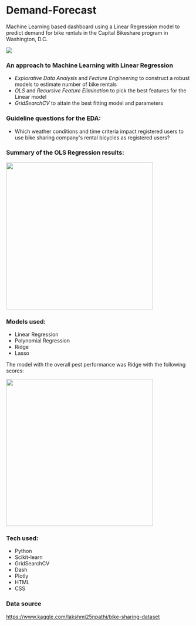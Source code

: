 # Demand-Forecast

Machine Learning based dashboard using a Linear Regression model to predict demand for bike rentals in the Capital Bikeshare program in Washington, D.C.

<img src="https://user-images.githubusercontent.com/79086000/147233912-b99a40be-476f-4965-a8f7-8b1c77f6ce36.gif">

### An approach to Machine Learning with Linear Regression
- *Explorative Data Analysis* and *Feature Engineering* to construct a robust models to estimate number of bike rentals
- *OLS* and *Recursive Feature Elimination* to pick the best features for the Linear model
- *GridSearchCV* to attain the best fitting model and parameters

### Guideline questions for the EDA:
- Which weather conditions and time criteria impact registered users to use bike sharing company's rental bicycles as registered users?

### Summary of the OLS Regression results:

<img src="https://user-images.githubusercontent.com/79086000/147234098-c9c9ae68-e0b0-4d4f-aa4d-0cbc272249b1.png" width="400">

### Models used:
- Linear Regression
- Polynomial Regression
- Ridge
- Lasso

The model with the overall pest performance was Ridge with the following scores:

<img src="https://user-images.githubusercontent.com/79086000/147234211-34e52884-2a32-44b8-ade5-53266b9220b2.png" width="400">


### Tech used:
- Python
- Scikit-learn
- GridSearchCV
- Dash
- Plotly
- HTML
- CSS

### Data source
https://www.kaggle.com/lakshmi25npathi/bike-sharing-dataset
